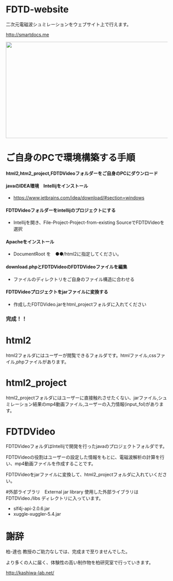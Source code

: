 # FDTD-website
二次元電磁波シュミレーションをウェブサイト上で行えます。

http://smartdocs.me


<img src="https://user-images.githubusercontent.com/34999008/215493816-5a02490c-796e-473f-94d2-dbaaa30feb12.gif"   width=600 height=300 >


# ご自身のPCで環境構築する手順

#### html2,htm2_project,FDTDVideoフォルダーをご自身のPCにダウンロード
#### javaのIDEA環境　Intellijをインストール
 - https://www.jetbrains.com/idea/download/#section=windows
#### FDTDVideoフォルダーをintellijのプロジェクトにする
 - Intellijを開き、File-Project-Project-from-existing SourceでFDTDVideoを選択
#### Apacheをインストール
 - DocumentRoot を　●●/html2に指定してください。
#### download.phpとFDTDVideoのFDTDVideoファイルを編集
 - ファイルのディレクトリをご自身のファイル構造に合わせる
#### FDTDVideoプロジェクトをjarファイルに変換する
 -  作成したFDTDVideo.jarをhtml_projectフォルダに入れてください
### 完成！！

# html2
 
html2フォルダにはユーザーが閲覧できるフォルダです。htmlファイル,cssファイル,phpファイルがあります。

# html2_project

html2_projectフォルダにはユーザーに直接触れさせたくない、jarファイル,シュミレーション結果のmp4動画ファイル,ユーザーの入力情報(input_fol)があります。

# FDTDVideo

FDTDVideoフォルダはIntellijで開発を行ったjavaのプロジェクトフォルダです。

FDTDVideoの役割はユーザーの設定した情報をもとに、電磁波解析の計算を行い、mp4動画ファイルを作成することです。

FDTDVideoをjarファイルに変換して、html2_projectフォルダに入れていください。


#外部ライブラリ　External jar library 
使用した外部ライブラリはFDTDVideo./libs ディレクトリに入っています。
- slf4j-api-2.0.6.jar
- xuggle-xuggler-5.4.jar

# 謝辞

柏-達也 教授のご助力なしでは、完成まで至りませんでした。

より多くの人に届く、体験性の高い制作物を柏研究室で行っていきます。　 　

http://kashiwa-lab.net/

